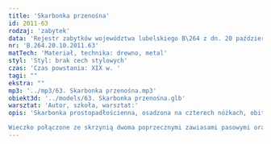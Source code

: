 ```yaml
---
title: 'Skarbonka przenośna'
id: 2011-63
rodzaj: 'zabytek'
data: 'Rejestr zabytków województwa lubelskiego B\264 z dn. 20 października 2011 r.'
nr: 'B.264.20.10.2011.63'
matTech: 'Materiał, technika: drewno, metal'
styl: 'Styl: brak cech stylowych'
czas: 'Czas powstania: XIX w. '
tagi: ""
ekstra: ""
mp3: '../mp3/63. Skarbonka przenośna.mp3'
obiekt3d: '../models/63. Skarbonka przenośna.glb'
warsztat: 'Autor, szkoła, warsztat:'
opis: 'Skarbonka prostopadłościenna, osadzona na czterech nóżkach, obita blachą metalową, z uchylnym wieczkiem o sfazowanych krawędziach. 

Wieczko połączone ze skrzynią dwoma poprzecznymi zawiasami pasowymi oraz jednym podłużnym.'
---
```






